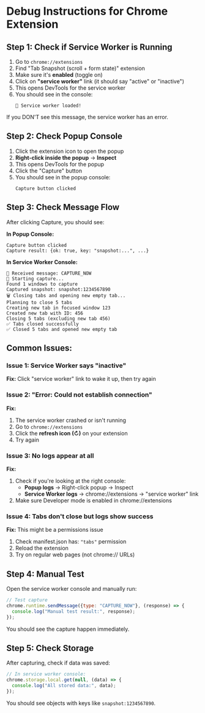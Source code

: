 # Debug Instructions for Chrome Extension

## Step 1: Check if Service Worker is Running

1. Go to `chrome://extensions`
2. Find "Tab Snapshot (scroll + form state)" extension
3. Make sure it's **enabled** (toggle on)
4. Click on **"service worker"** link (it should say "active" or "inactive")
5. This opens DevTools for the service worker
6. You should see in the console:
   ```
   🚀 Service worker loaded!
   ```

If you DON'T see this message, the service worker has an error.

## Step 2: Check Popup Console

1. Click the extension icon to open the popup
2. **Right-click inside the popup** → **Inspect**
3. This opens DevTools for the popup
4. Click the "Capture" button
5. You should see in the popup console:
   ```
   Capture button clicked
   ```

## Step 3: Check Message Flow

After clicking Capture, you should see:

**In Popup Console:**
```
Capture button clicked
Capture result: {ok: true, key: "snapshot:...", ...}
```

**In Service Worker Console:**
```
📨 Received message: CAPTURE_NOW
📸 Starting capture...
Found 1 windows to capture
Captured snapshot: snapshot:1234567890
🗑️ Closing tabs and opening new empty tab...
Planning to close 5 tabs
Creating new tab in focused window 123
Created new tab with ID: 456
Closing 5 tabs (excluding new tab 456)
✅ Tabs closed successfully
✅ Closed 5 tabs and opened new empty tab
```

## Common Issues:

### Issue 1: Service Worker says "inactive"
**Fix:** Click "service worker" link to wake it up, then try again

### Issue 2: "Error: Could not establish connection"
**Fix:**
1. The service worker crashed or isn't running
2. Go to `chrome://extensions`
3. Click the **refresh icon (↻)** on your extension
4. Try again

### Issue 3: No logs appear at all
**Fix:**
1. Check if you're looking at the right console:
   - **Popup logs** → Right-click popup → Inspect
   - **Service Worker logs** → chrome://extensions → "service worker" link
2. Make sure Developer mode is enabled in chrome://extensions

### Issue 4: Tabs don't close but logs show success
**Fix:** This might be a permissions issue
1. Check manifest.json has: `"tabs"` permission
2. Reload the extension
3. Try on regular web pages (not chrome:// URLs)

## Step 4: Manual Test

Open the service worker console and manually run:

```javascript
// Test capture
chrome.runtime.sendMessage({type: "CAPTURE_NOW"}, (response) => {
  console.log("Manual test result:", response);
});
```

You should see the capture happen immediately.

## Step 5: Check Storage

After capturing, check if data was saved:

```javascript
// In service worker console:
chrome.storage.local.get(null, (data) => {
  console.log("All stored data:", data);
});
```

You should see objects with keys like `snapshot:1234567890`.
